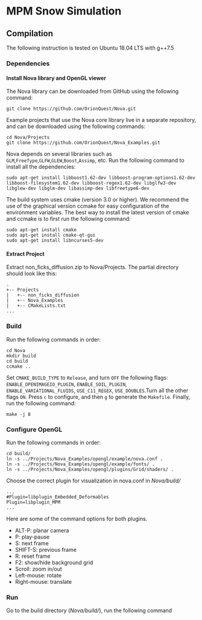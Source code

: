 # MPM Snow Simulation

## Compilation
The following instruction is tested on Ubuntu 18.04 LTS with g++7.5

### Dependencies
#### Install Nova library and OpenGL viewer
The Nova library can be downloaded from GitHub using the following command:
```
git clone https://github.com/OrionQuest/Nova.git
```
Example projects that use the Nova core library live in a separate repository, and can be downloaded using the following commands:
```
cd Nova/Projects
git clone https://github.com/OrionQuest/Nova_Examples.git
```
Nova depends on several libraries such as `GLM`,`FreeType`,`GLFW`,`GLEW`,`Boost`,`Assimp`, etc. Run the following command to install all the dependencies:
```
sudo apt-get install libboost1.62-dev libboost-program-options1.62-dev libboost-filesystem1.62-dev libboost-regex1.62-dev libglfw3-dev libglew-dev libglm-dev libassimp-dev libfreetype6-dev
```
The build system uses cmake (version 3.0 or higher). We recommend the use of the graphical version ccmake for easy configuration of the environment variables. The best way to install the latest version of cmake and ccmake is to first run the following command:
```
sudo apt-get install cmake
sudo apt-get install cmake-qt-gui
sudo apt-get install libncurses5-dev
```
#### Extract Project
Extract non_ficks_diffusion.zip to Nova/Projects. The partial directory should look like this:
```
.
+-- Projects 
|   +-- non_ficks_diffusion
|   +-- Nova_Examples
|   +-- CMakeLists.txt
...
```
### Build
Run the following commands in order:
```
cd Nova
mkdir build
cd build
ccmake ..
```
Set ``CMAKE_BUILD_TYPE`` to ``Release``, and turn ``OFF`` the following flags: ``ENABLE_OPENIMAGEIO_PLUGIN``, ``ENABLE_SOIL_PLUGIN``, 
``ENABLE_VARIATIONAL_FLUIDS``, ``USE_C11_REGEX``, ``USE_DOUBLES``.Turn all the other flags ``ON``. 
Press ``c`` to configure, and then ``g`` to generate the ``Makefile``. Finally, run the following command:
```
make -j 8
```
### Configure OpenGL
Run the following commands in order:
```
cd build/
ln -s ../Projects/Nova_Examples/opengl/example/nova.conf .
ln -s ../Projects/Nova_Examples/opengl/example/fonts/ .
ln -s ../Projects/Nova_Examples/opengl/plugins/Grid/shaders/ .
```
Choose the correct plugin for visualization in nova.conf in *Nova/build/*

```
...
#Plugin=libplugin_Embedded_Deformables
Plugin=libplugin_MPM
...
```
Here are some of the command options for both plugins.
- ALT-P: planar camera
- P: play-pause
- S: next frame
- SHIFT-S: previous frame
- R: reset frame
- F2: show/hide background grid
- Scroll: zoom in/out
- Left-mouse: rotate
- Right-mouse: translate

### Run
Go to the build directory (*Nova/build/*), run the following command
```

```
